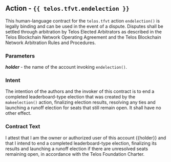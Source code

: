 ## Action - `{{ telos.tfvt.endelection }}`

This human-language contract for the `telos.tfvt` action `endelection()` is legally binding and can be used in the event of a dispute. Disputes shall be settled through arbitration by Telos Elected Arbitrators as described in the Telos Blockchain Network Operating Agreement and the Telos Blockchain Network Arbitration Rules and Procedures.

### Parameters

_**holder**_ - the name of the account invoking `endelection()`.

### Intent

The intention of the authors and the invoker of this contract is to end a completed leaderboard-type election that was created by the `makeelection()` action, finalizing election results, resolving any ties and launching a runoff election for seats that still remain open. It shall have no other effect.

### Contract Text

I attest that I am the owner or authorized user of this account {{holder}} and that I intend to  end a completed leaderboard-type election, finalizing its results and launching a runoff election if there are unresolved seats remaining open, in accordance with the Telos Foundation Charter.
